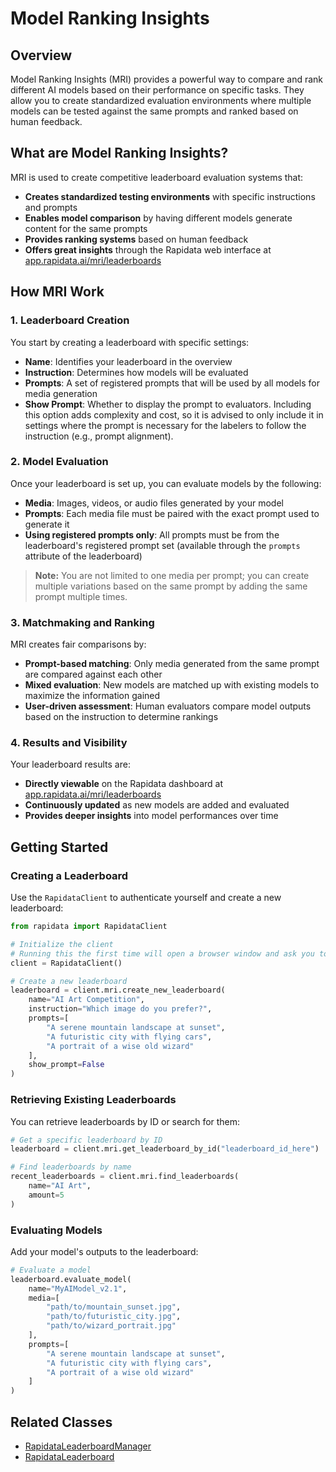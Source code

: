 # Model Ranking Insights

## Overview

Model Ranking Insights (MRI) provides a powerful way to compare and rank different AI models based on their performance on specific tasks. They allow you to create standardized evaluation environments where multiple models can be tested against the same prompts and ranked based on human feedback.

## What are Model Ranking Insights?

MRI is used to create competitive leaderboard evaluation systems that:

- **Creates standardized testing environments** with specific instructions and prompts
- **Enables model comparison** by having different models generate content for the same prompts
- **Provides ranking systems** based on human feedback
- **Offers great insights** through the Rapidata web interface at [app.rapidata.ai/mri/leaderboards](https://app.rapidata.ai/mri/leaderboards)

## How MRI Work

### 1. Leaderboard Creation
You start by creating a leaderboard with specific settings:

- **Name**: Identifies your leaderboard in the overview
- **Instruction**: Determines how models will be evaluated
- **Prompts**: A set of registered prompts that will be used by all models for media generation
- **Show Prompt**: Whether to display the prompt to evaluators. Including this option adds complexity and cost, so it is advised to only include it in settings where the prompt is necessary for the labelers to follow the instruction (e.g., prompt alignment).

### 2. Model Evaluation
Once your leaderboard is set up, you can evaluate models by the following:

- **Media**: Images, videos, or audio files generated by your model
- **Prompts**: Each media file must be paired with the exact prompt used to generate it
- **Using registered prompts only**: All prompts must be from the leaderboard's registered prompt set (available through the `prompts` attribute of the leaderboard)

> **Note:** You are not limited to one media per prompt; you can create multiple variations based on the same prompt by adding the same prompt multiple times.

### 3. Matchmaking and Ranking
MRI creates fair comparisons by:

- **Prompt-based matching**: Only media generated from the same prompt are compared against each other
- **Mixed evaluation**: New models are matched up with existing models to maximize the information gained
- **User-driven assessment**: Human evaluators compare model outputs based on the instruction to determine rankings

### 4. Results and Visibility
Your leaderboard results are:

- **Directly viewable** on the Rapidata dashboard at [app.rapidata.ai/mri/leaderboards](https://app.rapidata.ai/mri/leaderboards)
- **Continuously updated** as new models are added and evaluated
- **Provides deeper insights** into model performances over time

## Getting Started

### Creating a Leaderboard

Use the `RapidataClient` to authenticate yourself and create a new leaderboard:

```python
from rapidata import RapidataClient

# Initialize the client
# Running this the first time will open a browser window and ask you to login
client = RapidataClient() 

# Create a new leaderboard
leaderboard = client.mri.create_new_leaderboard(
    name="AI Art Competition",
    instruction="Which image do you prefer?",
    prompts=[
        "A serene mountain landscape at sunset",
        "A futuristic city with flying cars",
        "A portrait of a wise old wizard"
    ],
    show_prompt=False
)
```

### Retrieving Existing Leaderboards

You can retrieve leaderboards by ID or search for them:

```python
# Get a specific leaderboard by ID
leaderboard = client.mri.get_leaderboard_by_id("leaderboard_id_here")

# Find leaderboards by name
recent_leaderboards = client.mri.find_leaderboards(
    name="AI Art",
    amount=5
)
```

### Evaluating Models

Add your model's outputs to the leaderboard:

```python
# Evaluate a model
leaderboard.evaluate_model(
    name="MyAIModel_v2.1",
    media=[
        "path/to/mountain_sunset.jpg",
        "path/to/futuristic_city.jpg", 
        "path/to/wizard_portrait.jpg"
    ],
    prompts=[
        "A serene mountain landscape at sunset",
        "A futuristic city with flying cars",
        "A portrait of a wise old wizard"
    ]
)
```

## Related Classes
- [RapidataLeaderboardManager](/reference/rapidata/rapidata_client/leaderboard/rapidata_leaderboard_manager/)
- [RapidataLeaderboard](/reference/rapidata/rapidata_client/leaderboard/rapidata_leaderboard/)


